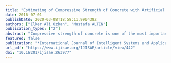 ```yaml
---
title: "Estimating of Compressive Strength of Concrete with Artificial Neural Network According to Concrete Mixture Ratio and Age"
date: 2016-07-01
publishDate: 2020-03-08T18:58:11.990438Z
authors: ["Ilker Ali Ozkan", "Mustafa ALTIN"]
publication_types: ["2"]
abstract: "Compressive strength of concrete is one of the most important elements for an existing building and a new structure to be built. While obtaining the desired compressive strength of concrete with an appropriate mix and curing conditions for a new structure, with non-destructive testing methods for an existing structure or by taking core samples the concrete compressive strength are determined. One of the most important factors that affects the concrete compressive strength is age of concrete. In this study, it is attempted to estimate compressive strength, modelling Artificial Neural Networks (ANN) and using different mixture ratios and compressive strength of concrete samples at different ages. In accordance with obtained data’s in the estimation of concrete compressive strength, ANN could be used safely."
featured: false
publication: "*International Journal of Intelligent Systems and Applications in Engineering*"
url_pdf: "https://www.ijisae.org/IJISAE/article/view/442"
doi: "10.18201/ijisae.263977"
---
```



